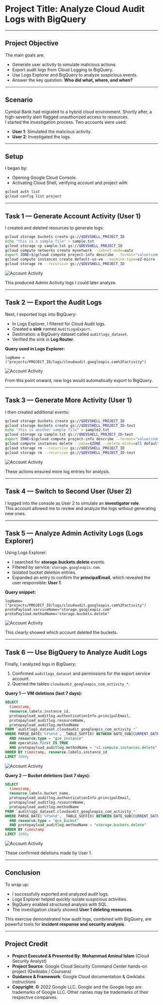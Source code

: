 # Project Title: **Analyze Cloud Audit Logs with BigQuery**  

--- 

## Project Objective
The main goals are:
- Generate user activity to simulate malicious actions.
- Export audit logs from Cloud Logging to BigQuery.
- Use Logs Explorer and BigQuery to analyze suspicious events.
- Answer the key question: **Who did what, where, and when?**

---

## Scenario
Cymbal Bank had migrated to a hybrid cloud environment. Shortly after, a high-severity alert flagged unauthorized access to resources.  
I started the investigation process. Two accounts were used:

- **User 1**: Simulated the malicious activity.  
- **User 2**: Investigated the logs.  

---

## Setup
I began by:
- Opening Google Cloud Console.
- Activating Cloud Shell, verifying account and project with:

```bash
gcloud auth list
gcloud config list project
```

---

## Task 1 — Generate Account Activity (User 1)
I created and deleted resources to generate logs:

```bash
gcloud storage buckets create gs://$DEVSHELL_PROJECT_ID
echo "this is a sample file" > sample.txt
gcloud storage cp sample.txt gs://$DEVSHELL_PROJECT_ID
gcloud compute networks create mynetwork --subnet-mode=auto
export ZONE=$(gcloud compute project-info describe --format="value(commonInstanceMetadata.items[google-compute-default-zone])")
gcloud compute instances create default-us-vm --machine-type=e2-micro --zone=$ZONE --network=mynetwork
gcloud storage rm --recursive gs://$DEVSHELL_PROJECT_ID
```

![Account Activity](https://raw.githubusercontent.com/aminbiography/Google-Cloud-Cybersecurity-Professional-Certificate/main/bar-graph-chart-image/Analyze%20audit%20logs%20using%20BigQuery-01.jpg)

This produced Admin Activity logs I could later analyze.

---

## Task 2 — Export the Audit Logs
Next, I exported logs into BigQuery:
- In Logs Explorer, I filtered for Cloud Audit logs.
- Created a **sink** named `AuditLogsExport`.
- Destination: a BigQuery dataset called `auditlogs_dataset`.
- Verified the sink in **Log Router**.  

**Query used in Logs Explorer:**
```text
logName = ("projects/PROJECT_ID/logs/cloudaudit.googleapis.com%2Factivity")
```

![Account Activity](https://raw.githubusercontent.com/aminbiography/Google-Cloud-Cybersecurity-Professional-Certificate/main/bar-graph-chart-image/Analyze%20audit%20logs%20using%20BigQuery-02.jpg)


From this point onward, new logs would automatically export to BigQuery.

---

## Task 3 — Generate More Activity (User 1)
I then created additional events:

```bash
gcloud storage buckets create gs://$DEVSHELL_PROJECT_ID
gcloud storage buckets create gs://$DEVSHELL_PROJECT_ID-test
echo "this is another sample file" > sample2.txt
gcloud storage cp sample.txt gs://$DEVSHELL_PROJECT_ID-test
export ZONE=$(gcloud compute project-info describe --format="value(commonInstanceMetadata.items[google-compute-default-zone])")
gcloud compute instances delete --zone=$ZONE --delete-disks=all default-us-vm
gcloud storage rm --recursive gs://$DEVSHELL_PROJECT_ID
gcloud storage rm --recursive gs://$DEVSHELL_PROJECT_ID-test
```

![Account Activity](https://raw.githubusercontent.com/aminbiography/Google-Cloud-Cybersecurity-Professional-Certificate/main/bar-graph-chart-image/Analyze%20audit%20logs%20using%20BigQuery-03.jpg)

These actions ensured more log entries for analysis.

---

## Task 4 — Switch to Second User (User 2)
I logged into the console as User 2 to simulate an **investigator role**.  
This account allowed me to review and analyze the logs without generating new ones.

---

## Task 5 — Analyze Admin Activity Logs (Logs Explorer)
Using Logs Explorer:
- I searched for **storage.buckets.delete** events.
- Filtered by service: `storage.googleapis.com`.
- Isolated bucket deletion entries.
- Expanded an entry to confirm the **principalEmail**, which revealed the user responsible: **User 1**.

**Query snippet:**
```text
logName=("projects/PROJECT_ID/logs/cloudaudit.googleapis.com%2Factivity")
protoPayload.serviceName="storage.googleapis.com"
protoPayload.methodName="storage.buckets.delete"
```

![Account Activity](https://raw.githubusercontent.com/aminbiography/Google-Cloud-Cybersecurity-Professional-Certificate/main/bar-graph-chart-image/Analyze%20audit%20logs%20using%20BigQuery-04.jpg)

This clearly showed which account deleted the buckets.

---

## Task 6 — Use BigQuery to Analyze Audit Logs
Finally, I analyzed logs in BigQuery:
1. Confirmed `auditlogs_dataset` and permissions for the export service account.
2. Queried the tables `cloudaudit_googleapis_com_activity_*`.

**Query 1 — VM deletions (last 7 days):**
```sql
SELECT
  timestamp,
  resource.labels.instance_id,
  protopayload_auditlog.authenticationInfo.principalEmail,
  protopayload_auditlog.resourceName,
  protopayload_auditlog.methodName
FROM `auditlogs_dataset.cloudaudit_googleapis_com_activity_*`
WHERE PARSE_DATE('%Y%m%d', _TABLE_SUFFIX) BETWEEN DATE_SUB(CURRENT_DATE(), INTERVAL 7 DAY) AND CURRENT_DATE()
  AND resource.type = "gce_instance"
  AND operation.first IS TRUE
  AND protopayload_auditlog.methodName = "v1.compute.instances.delete"
ORDER BY timestamp, resource.labels.instance_id
LIMIT 1000;
```

![Account Activity](https://raw.githubusercontent.com/aminbiography/Google-Cloud-Cybersecurity-Professional-Certificate/main/bar-graph-chart-image/Analyze%20audit%20logs%20using%20BigQuery-05.jpg)

**Query 2 — Bucket deletions (last 7 days):**
```sql
SELECT
  timestamp,
  resource.labels.bucket_name,
  protopayload_auditlog.authenticationInfo.principalEmail,
  protopayload_auditlog.resourceName,
  protopayload_auditlog.methodName
FROM `auditlogs_dataset.cloudaudit_googleapis_com_activity_*`
WHERE PARSE_DATE('%Y%m%d', _TABLE_SUFFIX) BETWEEN DATE_SUB(CURRENT_DATE(), INTERVAL 7 DAY) AND CURRENT_DATE()
  AND resource.type = "gcs_bucket"
  AND protopayload_auditlog.methodName = "storage.buckets.delete"
ORDER BY timestamp
LIMIT 1000;
```

![Account Activity](https://raw.githubusercontent.com/aminbiography/Google-Cloud-Cybersecurity-Professional-Certificate/main/bar-graph-chart-image/Analyze%20audit%20logs%20using%20BigQuery-06.jpg)

These confirmed deletions made by User 1.

---

## Conclusion
To wrap up:
- I successfully exported and analyzed audit logs.
- Logs Explorer helped quickly isolate suspicious activities.
- BigQuery enabled structured analysis with SQL.
- The investigation clearly showed **User 1 deleting resources**.

This exercise demonstrated how audit logs, combined with BigQuery, are powerful tools for **incident response and security analysis**.

---

## Project Credit  
- **Project Executed & Presented By**: **Mohammad Aminul Islam** (Cloud Security Analyst)  
- **Project Source**: Google Cloud Security Command Center hands-on project (Qwiklabs / Coursera)  
- **Guidance & Framework**: Google Cloud documentation & Qwiklabs instructions  
- **Copyright**: © 2022 Google LLC. Google and the Google logo are trademarks of Google LLC. Other names may be trademarks of their respective companies.  

